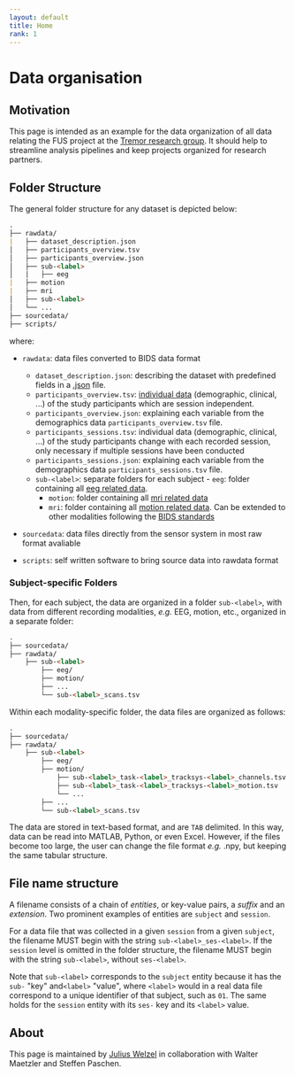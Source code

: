 ```yaml
---
layout: default
title: Home
rank: 1
---
```


# Data organisation
## Motivation
This page is intended as an example for the data organization of all data relating the FUS project at the [Tremor research group](https://www.neurologie.uni-kiel.de/de/tiefe-hirnstimulation). It should help to streamline analysis pipelines and keep projects organized for research partners.

## Folder Structure
The general folder structure for any dataset is depicted below:

```markdown
.
├── rawdata/
|   ├── dataset_description.json
│   ├── participants_overview.tsv
│   ├── participants_overview.json
│   ├── sub-<label>
│   |   ├── eeg
|	├── motion
|	├── mri
│   ├── sub-<label>
│   └── ...
├── sourcedata/
├── scripts/
```
where:

- `rawdata`: data files converted to BIDS data format

  - `dataset_description.json`: describing the dataset with predefined fields in a [.json](https://neurogeriatricskiel.github.io/data/dataset_description.html) file.
  - `participants_overview.tsv`: [individual data](https://neurogeriatricskiel.github.io/data/participants.html) (demographic, clinical, ...) of the study participants which are session independent.
  - `participants_overview.json`: explaining each variable from the demographics data `participants_overview.tsv` file.
  - `participants_sessions.tsv`: individual data (demographic, clinical, ...) of the study participants change with each recorded session, only necessary if multiple sessions have been conducted
  - `participants_sessions.json`: explaining each variable from the demographics data `participants_sessions.tsv` file.
  - `sub-<label>`: separate folders for each subject
    	- `eeg`: folder containing all [eeg related data](https://bids-specification.readthedocs.io/en/stable/04-modality-specific-files/03-electroencephalography.html). 
	- `motion`: folder containing all [mri related data](https://bids-specification.readthedocs.io/en/stable/04-modality-specific-files/01-magnetic-resonance-imaging-data.html)
	- `mri`: folder containing all [motion related data](https://neurogeriatricskiel.github.io/data/motion.html). Can be extended to other modalities following the [BIDS standards](https://bids-specification.readthedocs.io/en/stable/)

- `sourcedata`: data files directly from the sensor system in most raw format avaliable
- `scripts`: self written software to bring source data into rawdata format

### Subject-specific Folders
Then, for each subject, the data are organized in a folder `sub-<label>`, with data from different recording modalities, *e.g.* EEG, motion, etc., organized in a separate folder:
```markdown
.
├── sourcedata/
├── rawdata/
    ├── sub-<label>
        ├── eeg/
        ├── motion/
        ├── ...
        └── sub-<label>_scans.tsv
```
Within each modality-specific folder, the data files are organized as follows:
```markdown
.
├── sourcedata/
├── rawdata/
    ├── sub-<label>
        ├── eeg/
        ├── motion/
            ├── sub-<label>_task-<label>_tracksys-<label>_channels.tsv
            ├── sub-<label>_task-<label>_tracksys-<label>_motion.tsv
            └── ...
        ├── ...
        └── sub-<label>_scans.tsv
```
The data are stored in text-based format, and are `TAB` delimited. In this way, data can be read into MATLAB, Python, or even Excel. However, if the files become too large, the user can change the file format *e.g.* .npy, but keeping the same tabular structure.

## File name structure
A filename consists of a chain of *entities*, or key-value pairs, a *suffix* and an
*extension*.
Two prominent examples of entities are `subject` and `session`.

For a data file that was collected in a given `session` from a given
`subject`, the filename MUST begin with the string `sub-<label>_ses-<label>`.
If the `session` level is omitted in the folder structure, the filename MUST begin
with the string `sub-<label>`, without `ses-<label>`.

Note that `sub-<label>` corresponds to the `subject` entity because it has
the `sub-` "key" and`<label>` "value", where `<label>` would in a real data file
correspond to a unique identifier of that subject, such as `01`.
The same holds for the `session` entity with its `ses-` key and its `<label>`
value.


## About
This page is maintained by [Julius Welzel](mailto:j.welzel@neurologie.uni-kiel.de) in collaboration with Walter Maetzler and Steffen Paschen.
